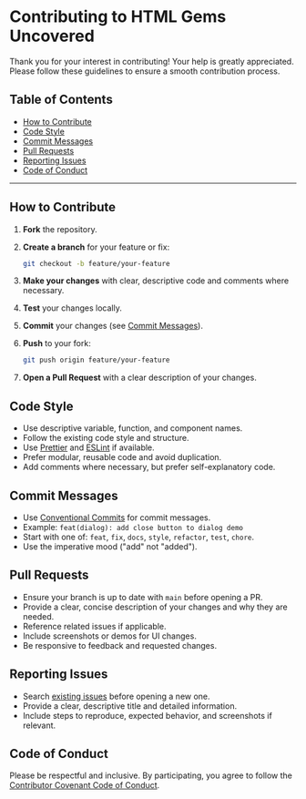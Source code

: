 # Contributing to HTML Gems Uncovered

Thank you for your interest in contributing! Your help is greatly appreciated. Please follow these guidelines to ensure a smooth contribution process.

## Table of Contents

- [How to Contribute](#how-to-contribute)
- [Code Style](#code-style)
- [Commit Messages](#commit-messages)
- [Pull Requests](#pull-requests)
- [Reporting Issues](#reporting-issues)
- [Code of Conduct](#code-of-conduct)

---

## How to Contribute

1. **Fork** the repository.
2. **Create a branch** for your feature or fix:

   ```sh
   git checkout -b feature/your-feature
   ```

3. **Make your changes** with clear, descriptive code and comments where necessary.
4. **Test** your changes locally.
5. **Commit** your changes (see [Commit Messages](#commit-messages)).
6. **Push** to your fork:

   ```sh
   git push origin feature/your-feature
   ```

7. **Open a Pull Request** with a clear description of your changes.

## Code Style

- Use descriptive variable, function, and component names.
- Follow the existing code style and structure.
- Use [Prettier](https://prettier.io/) and [ESLint](https://eslint.org/) if available.
- Prefer modular, reusable code and avoid duplication.
- Add comments where necessary, but prefer self-explanatory code.

## Commit Messages

- Use [Conventional Commits](https://www.conventionalcommits.org/) for commit messages.
- Example: `feat(dialog): add close button to dialog demo`
- Start with one of: `feat`, `fix`, `docs`, `style`, `refactor`, `test`, `chore`.
- Use the imperative mood ("add" not "added").

## Pull Requests

- Ensure your branch is up to date with `main` before opening a PR.
- Provide a clear, concise description of your changes and why they are needed.
- Reference related issues if applicable.
- Include screenshots or demos for UI changes.
- Be responsive to feedback and requested changes.

## Reporting Issues

- Search [existing issues](https://github.com/NickEsColR/html-gems-uncovered/issues) before opening a new one.
- Provide a clear, descriptive title and detailed information.
- Include steps to reproduce, expected behavior, and screenshots if relevant.

## Code of Conduct

Please be respectful and inclusive. By participating, you agree to follow the [Contributor Covenant Code of Conduct](https://www.contributor-covenant.org/version/2/1/code_of_conduct/).
